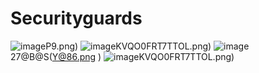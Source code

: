 # Securityguards
![image](https://github.com/TimelifeCzy/Securityguards/blob/master/XW6IY3JF%7D%5DJQPN%5D_Z4_Z)P9.png)
![image](https://github.com/TimelifeCzy/Securityguards/blob/master/Z6FI1%7DM1E)KVQO0FRT7TTOL.png)
![image](https://github.com/TimelifeCzy/Securityguards/blob/master/]$]V37SQLLN)27@B@S(Y@86.png )
![image](https://github.com/TimelifeCzy/Securityguards/blob/master/Z6FI1}M1E)KVQO0FRT7TTOL.png)
